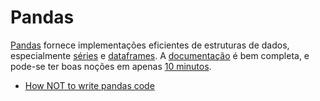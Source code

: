 # Pandas

[Pandas](https://pandas.pydata.org/) fornece implementações eficientes de estruturas de dados, especialmente [séries](https://pandas.pydata.org/pandas-docs/stable/reference/api/pandas.Series.html#pandas.Series) e [dataframes](https://pandas.pydata.org/pandas-docs/stable/reference/api/pandas.DataFrame.html#pandas.DataFrame). A [documentação](https://pandas.pydata.org/pandas-docs/stable/) é bem completa, e pode-se ter boas noções em apenas [10 minutos](https://pandas.pydata.org/pandas-docs/stable/getting_started/10min.html).

* [How NOT to write pandas code](https://towardsdatascience.com/how-not-to-write-pandas-code-ef88599c6e8f)
